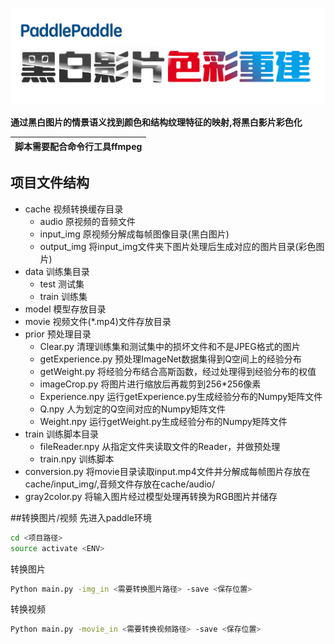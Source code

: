 ![image](resouse/logo.png)

**通过黑白图片的情景语义找到颜色和结构纹理特征的映射,将黑白影片彩色化**

| 脚本需要配合命令行工具ffmpeg |
| -------------------------- |
## 项目文件结构

+ cache 视频转换缓存目录
   * audio 原视频的音频文件
   * input_img 原视频分解成每帧图像目录(黑白图片)
   * output_img 将input_img文件夹下图片处理后生成对应的图片目录(彩色图片)
+ data 训练集目录
	* test 测试集
	* train 训练集
+ model 模型存放目录
+ movie 视频文件(*.mp4)文件存放目录
+ prior 预处理目录
    * Clear.py 清理训练集和测试集中的损坏文件和不是JPEG格式的图片
    * getExperience.py 预处理ImageNet数据集得到Q空间上的经验分布
    * getWeight.py 将经验分布结合高斯函数，经过处理得到经验分布的权值
    * imageCrop.py 将图片进行缩放后再裁剪到256*256像素
    * Experience.npy 运行getExperience.py生成经验分布的Numpy矩阵文件
    * Q.npy 人为划定的Q空间对应的Numpy矩阵文件
    * Weight.npy 运行getWeight.py生成经验分布的Numpy矩阵文件
+ train 训练脚本目录
    * fileReader.npy 从指定文件夹读取文件的Reader，并做预处理
    * train.npy 训练脚本
+ conversion.py 将movie目录读取input.mp4文件并分解成每帧图片存放在cache/input_img/,音频文件存放在cache/audio/
+ gray2color.py 将输入图片经过模型处理再转换为RGB图片并储存

##转换图片/视频
先进入paddle环境
```bash
cd <项目路径>
source activate <ENV>
```
转换图片
```bash
Python main.py -img_in <需要转换图片路径> -save <保存位置>
```
转换视频
```bash
Python main.py -movie_in <需要转换视频路径> -save <保存位置>
```
